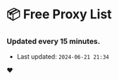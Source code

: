 # :package: Free Proxy List
### Updated every 15 minutes.

- Last updated: `2024-06-21 21:34`

:heart:
